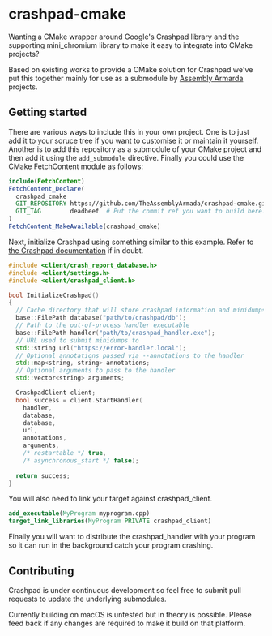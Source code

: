 # crashpad-cmake 
Wanting a CMake wrapper around Google's Crashpad library and the supporting mini_chromium library to make it easy to integrate into CMake projects?

Based on existing works to provide a CMake solution for Crashpad we've put this together mainly for use as a submodule by [Assembly Armarda](https://github.com/TheAssemblyArmada) projects.

## Getting started

There are various ways to include this in your own project. One is to just add it to your soruce tree if you want to customise it or maintain it yourself. Another is to add this repository as a submodule of your CMake project and then add it using the `add_submodule` directive. Finally you could use the CMake FetchContent module as follows:

```CMake
include(FetchContent)
FetchContent_Declare(
  crashpad_cmake
  GIT_REPOSITORY https://github.com/TheAssemblyArmada/crashpad-cmake.git
  GIT_TAG        deadbeef  # Put the commit ref you want to build here.
)
FetchContent_MakeAvailable(crashpad_cmake)
```

Next, initialize Crashpad using something similar to this example. Refer to [the Crashpad documentation](https://crashpad.chromium.org/doxygen/index.html) if in doubt.

```c++
#include <client/crash_report_database.h>
#include <client/settings.h>
#include <client/crashpad_client.h>

bool InitializeCrashpad()
{
  // Cache directory that will store crashpad information and minidumps
  base::FilePath database("path/to/crashpad/db");
  // Path to the out-of-process handler executable
  base::FilePath handler("path/to/crashpad_handler.exe");
  // URL used to submit minidumps to
  std::string url("https://error-handler.local");
  // Optional annotations passed via --annotations to the handler
  std::map<string, string> annotations;
  // Optional arguments to pass to the handler
  std::vector<string> arguments;

  CrashpadClient client;
  bool success = client.StartHandler(
    handler,
    database,
    database,
    url,
    annotations,
    arguments,
    /* restartable */ true,
    /* asynchronous_start */ false);
  
  return success;
}
```

You will also need to link your target against crashpad_client.

```CMake
add_executable(MyProgram myprogram.cpp)
target_link_libraries(MyProgram PRIVATE crashpad_client)
```

Finally you will want to distribute the crashpad_handler with your program so it can run in the background catch your program crashing.

## Contributing
Crashpad is under continuous development so feel free to submit pull requests to update the underlying submodules.

Currently building on macOS is untested but in theory is possible. Please feed back if any changes are required to make it build on that platform.
